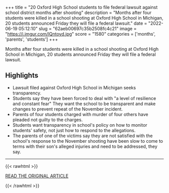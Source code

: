 +++
title = "20 Oxford High School students to file federal lawsuit against school district months after shooting"
description = "Months after four students were killed in a school shooting at Oxford High School in Michigan, 20 students announced Friday they will file a federal lawsuit."
date = "2022-06-19 05:12:10"
slug = "62aeb00697c35b2508fc4c21"
image = "https://i.imgur.com/lQntoyd.jpg"
score = "1580"
categories = ['months', 'parents', 'students']
+++

Months after four students were killed in a school shooting at Oxford High School in Michigan, 20 students announced Friday they will file a federal lawsuit.

## Highlights

- Lawsuit filed against Oxford High School in Michigan seeks transparency.
- Students say they have been forced to deal with "a level of resilience and constant fear" They want the school to be transparent and make changes to prevent repeat of the November incident.
- Parents of four students charged with murder of four others have pleaded not guilty to the charges.
- Students want transparency in school's policy on how to monitor students' safety, not just how to respond to the allegations.
- The parents of one of the victims say they are not satisfied with the school's response to the November shooting have been slow to come to terms with their son's alleged injuries and need to be addressed, they say.

---

{{< rawhtml >}}
  <p class="article-category">
    <a target="_blank" href="https://abcnews.go.com/US/20-oxford-high-school-students-file-federal-lawsuit/story?id=85461252">READ THE ORIGINAL ARTICLE</a>
  </p>
{{< /rawhtml >}}
